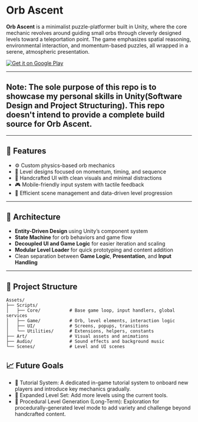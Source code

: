 # Orb Ascent

**Orb Ascent** is a minimalist puzzle-platformer built in Unity, where the core mechanic revolves around guiding small orbs through cleverly designed levels toward a teleportation point. The game emphasizes spatial reasoning, environmental interaction, and momentum-based puzzles, all wrapped in a serene, atmospheric presentation.

[![Get it on Google Play](https://play.google.com/intl/en_us/badges/static/images/badges/en_badge_web_generic.png)](https://play.google.com/store/apps/details?id=com.analyticalapproach.dominance)
<!-- Replace with actual Play Store URL -->
---
## Note: The sole purpose of this repo is to showcase my personal skills in Unity(Software Design and Project Structuring). This repo doesn't intend to provide a complete build source for Orb Ascent. 
---

## 🎯 Features

- ⚙️ Custom physics-based orb mechanics  
- 🧠 Level designs focused on momentum, timing, and sequence  
- 🎨 Handcrafted UI with clean visuals and minimal distractions  
- 🎮 Mobile-friendly input system with tactile feedback  
- 🔄 Efficient scene management and data-driven level progression  

---

## 🧱 Architecture

- **Entity-Driven Design** using Unity’s component system  
- **State Machine** for orb behaviors and game flow  
- **Decoupled UI and Game Logic** for easier iteration and scaling  
- **Modular Level Loader** for quick prototyping and content addition  
- Clean separation between **Game Logic**, **Presentation**, and **Input Handling**

---

## 📂 Project Structure

```plaintext
Assets/
├── Scripts/
│   ├── Core/           # Base game loop, input handlers, global services
│   ├── Game/           # Orb, level elements, interaction logic
│   ├── UI/             # Screens, popups, transitions
│   └── Utilities/      # Extensions, helpers, constants
├── Art/                # Visual assets and animations
├── Audio/              # Sound effects and background music
└── Scenes/             # Level and UI scenes
```

## 📈 Future Goals
- 📘 Tutorial System: A dedicated in-game tutorial system to onboard new players and introduce key mechanics gradually.
- 🧱 Expanded Level Set: Add more levels using the current tools. 
- 🌌 Procedural Level Generation (Long-Term): Exploration for procedurally-generated level mode to add variety and challenge beyond handcrafted content.
